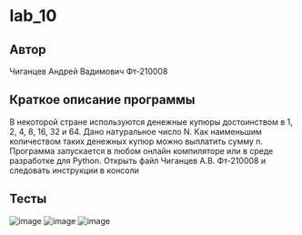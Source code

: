 # lab_10
## Автор
Чиганцев Андрей Вадимович Фт-210008
## Краткое описание программы
В некоторой стране используются денежные купюры достоинством в 1, 2, 4, 8, 16, 32 и 64. Дано натуральное число N. Как наименьшим количеством таких денежных купюр можно выплатить сумму n.
Программа запускается в любом онлайн компиляторе или в среде разработке для Python. Открыть файл Чиганцев А.В. Фт-210008 и следовать инструкции в консоли
## Тесты
![image](https://user-images.githubusercontent.com/113791059/206838650-8eff10e3-dac1-498e-b271-f8b61d69366d.png)
![image](https://user-images.githubusercontent.com/113791059/206838659-83af6156-d6b5-4092-9d8f-3b0f39f9de7c.png)
![image](https://user-images.githubusercontent.com/113791059/206838668-092272f3-ba31-4935-bca6-6f449da3f8b9.png)

